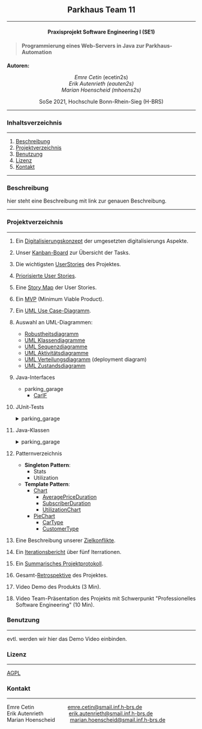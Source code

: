 ## <center>Parkhaus Team 11
___
#### <center>Praxisprojekt Software Engineering I (SE1)</center>


> #### Programmierung eines Web-Servers in Java zur Parkhaus-Automation

**Autoren:** <center>*Emre Cetin* (ecetin2s) <br>
*Erik Autenrieth (eauten2s)*  <br>
*Marian Hoenscheid (mhoens2s)*</center>   
<center>SoSe 2021, Hochschule Bonn-Rhein-Sieg (H-BRS)</center>

___
### Inhaltsverzeichnis
___
1. [Beschreibung](#beschreibung )
2. [Projektverzeichnis](#projektverzeichnis)
3. [Benutzung](#benutzung)
4. [Lizenz](#lizenz)
5. [Kontakt](#kontakt)
___

### Beschreibung 
hier steht eine Beschreibung mit link zur genauen Beschreibung.

___



### Projektverzeichnis
___
1. Ein [Digitalisierungskonzept](https://vm-2d21.inf.h-brs.de/mk_se1_ss21_Team_11/mk_se1_ss21_Team_11/-/wikis/Digitalisierungskonzept) der umgesetzten digitalisierungs Aspekte.
2. Unser  [Kanban-Board](https://vm-2d21.inf.h-brs.de/mk_se1_ss21_Team_11/mk_se1_ss21_Team_11/-/boards) zur Übersicht der Tasks.
3. Die wichtigsten [UserStories](https://vm-2d21.inf.h-brs.de/mk_se1_ss21_Team_11/mk_se1_ss21_Team_11/-/wikis/UserStories) des Projektes.

4. [Priorisierte User Stories](https://vm-2d21.inf.h-brs.de/mk_se1_ss21_Team_11/mk_se1_ss21_Team_11/-/wikis/Priorisierte-User-Stories).
5. Eine [Story Map](https://vm-2d21.inf.h-brs.de/mk_se1_ss21_Team_11/mk_se1_ss21_Team_11/-/wikis/Story-Map) der  User Stories.
6. Ein [MVP](https://vm-2d21.inf.h-brs.de/mk_se1_ss21_Team_11/mk_se1_ss21_Team_11/-/wikis/MVP) (Minimum Viable Product).
7. Ein [UML Use Case-Diagramm](https://vm-2d21.inf.h-brs.de/mk_se1_ss21_Team_11/mk_se1_ss21_Team_11/-/wikis/UML-Use-Case-Diagramm).
8. Auswahl an UML-Diagrammen:
    - [Robustheitsdiagramm](https://vm-2d21.inf.h-brs.de/mk_se1_ss21_Team_11/mk_se1_ss21_Team_11/-/wikis/Robustheitsdiagramm)
    - [UML Klassendiagramme](https://vm-2d21.inf.h-brs.de/mk_se1_ss21_Team_11/mk_se1_ss21_Team_11/-/wikis/UML-Klassendiagramme)
    - [UML Sequenzdiagramme](https://vm-2d21.inf.h-brs.de/mk_se1_ss21_Team_11/mk_se1_ss21_Team_11/-/wikis/UML-Sequenzdiagramme)
    - [UML Aktivitätsdiagramme](https://vm-2d21.inf.h-brs.de/mk_se1_ss21_Team_11/mk_se1_ss21_Team_11/-/wikis/UML-Aktivit%C3%A4tsdiagramme)
    - [UML Verteilungsdiagramm](https://vm-2d21.inf.h-brs.de/mk_se1_ss21_Team_11/mk_se1_ss21_Team_11/-/wikis/UML-Verteilungsdiagramm) (deployment diagram)
    - [UML Zustandsdiagramm](https://vm-2d21.inf.h-brs.de/mk_se1_ss21_Team_11/mk_se1_ss21_Team_11/-/wikis/UML-Zustandsdiagramm)

9. Java-Interfaces
   - parking_garage
        - [CarIF](src/main/java/com/team11/parking_garage/CarIF.java)
10. JUnit-Tests
    <details><summary>parking_garage</summary>
    
    - [CarTest](src/test/java/com/team11/parking_garage/CarTest.java)
    - [ParkingGarageServletTest](src/test/java/com/team11/parking_garage/ParkingGarageServletTest.java)
    - [StatsTest](src/test/java/com/team11/parking_garage/StatsTest.java)
    - [TicketTest](src/test/java/com/team11/parking_garage/TicketTest.java)
    - [UtilizationTest](src/test/java/com/team11/parking_garage/UtilizationTest.java)
    <details><summary>charts</summary>
      
     - [AveragePriceDurationTest](src/test/java/com/team11/parking_garage/charts/AveragePriceDurationTest.java)
     - [CarTypeTest](src/test/java/com/team11/parking_garage/charts/CarTypeTest.java) 
     - [CustomerTypeTest](src/test/java/com/team11/parking_garage/charts/CustomerTypeTest.java)
     - [SubscriberDurationTest](src/test/java/com/team11/parking_garage/charts/SubscriberDurationTest.java) 
     - [UtilizationChartTest](src/test/java/com/team11/parking_garage/charts/UtilizationChartTest.java)
    </details>
    <details><summary>customers</summary>
             
      - [DiscountedTest](src/test/java/com/team11/parking_garage/customers/DiscountedTest.java)
      - [StandardTest](src/test/java/com/team11/parking_garage/customers/StandardTest.java) 
      - [SubscriberTest](src/test/java/com/team11/parking_garage/customers/SubscriberTest.java)
    </details>

    </details>

11. Java-Klassen
    <details><summary>parking_garage</summary>
    
    - [Car](src/main/java/com/team11/parking_garage/Car.java)
    - [ParkingGarageServlet](src/main/java/com/team11/parking_garage/ParkingGarageServlet.java)
    - [Stats](src/main/java/com/team11/parking_garage/Stats.java)
    - [Ticket](src/main/java/com/team11/parking_garage/Ticket.java)
    - [Utilization](src/main/java/com/team11/parking_garage/Utilization.java)
    <details><summary>charts</summary>
    
    - [AveragePriceDuration](src/main/java/com/team11/parking_garage/charts/AveragePriceDuration.java)
    - [CarType](src/main/java/com/team11/parking_garage/charts/CarType.java)
    - [Chart](src/main/java/com/team11/parking_garage/charts/Chart.java)
    - [CustomerType](src/main/java/com/team11/parking_garage/charts/CustomerType.java)
    - [PieChart](src/main/java/com/team11/parking_garage/charts/PieChart.java)
    - [SubscriberDuration](src/main/java/com/team11/parking_garage/charts/SubscriberDuration.java)
    - [UtilizationChart](src/main/java/com/team11/parking_garage/charts/UtilizationChart.java)
    </details>
    <details><summary>customers</summary>

    - [Customer](src/main/java/com/team11/parking_garage/customers/Customer.java)
    - [Discounted](src/main/java/com/team11/parking_garage/customers/Discounted.java)
    - [Standard](src/main/java/com/team11/parking_garage/customers/Standard.java)
    - [Subscriber](src/main/java/com/team11/parking_garage/customers/Subscriber.java)
    </details>
    <details><summary>management</summary>
    
    - [IncomeStatement](src/main/java/com/team11/parking_garage/management/IncomeStatement.java)
    - [ROICalculator](src/main/java/com/team11/parking_garage/management/ROICalculator.java)
    </details>
     </details>
12. Patternverzeichnis
    - **Singleton Pattern**:
        - Stats
        - Utilization
    - **Template Pattern**:
        - [Chart](src/main/java/com/team11/parking_garage/charts/Chart.java)
            - [AveragePriceDuration](src/main/java/com/team11/parking_garage/charts/AveragePriceDuration.java)
            - [SubscriberDuration](src/main/java/com/team11/parking_garage/charts/SubscriberDuration.java)
            - [UtilizationChart](src/main/java/com/team11/parking_garage/charts/UtilizationChart.java)
        - [PieChart](src/main/java/com/team11/parking_garage/charts/PieChart.java)
            - [CarType](src/main/java/com/team11/parking_garage/charts/CarType.java)
            - [CustomerType](src/main/java/com/team11/parking_garage/charts/CustomerType.java)
13. Eine Beschreibung unserer [Zielkonflikte](https://vm-2d21.inf.h-brs.de/mk_se1_ss21_Team_11/mk_se1_ss21_Team_11/-/wikis/Zielkonflikte).
14. Ein [Iterationsbericht](https://vm-2d21.inf.h-brs.de/mk_se1_ss21_Team_11/mk_se1_ss21_Team_11/-/wikis/Iterationsbericht) über fünf Iterrationen.
15. Ein [Summarisches Projektprotokoll](https://vm-2d21.inf.h-brs.de/mk_se1_ss21_Team_11/mk_se1_ss21_Team_11/-/wikis/Summarisches-Projektprotokoll).
16. Gesamt-[Retrospektive](https://vm-2d21.inf.h-brs.de/mk_se1_ss21_Team_11/mk_se1_ss21_Team_11/-/wikis/Retrospektive) des Projektes.
17. Video Demo des Produkts (3 Min).
18. Video Team-Präsentation des Projekts mit Schwerpunkt "Professionelles Software Engineering" (10 Min).

### Benutzung
___
evtl. werden wir hier das Demo Video einbinden.


### Lizenz
___
[AGPL](LIZENZ)


### Kontakt
___
Emre Cetin&emsp; &emsp; &emsp;&nbsp;&emsp;&emsp;&nbsp;   [emre.cetin@smail.inf.h-brs.de](erik.autenrieth@smail.inf.h-brs.de)<br>
Erik Autenrieth&emsp; &emsp;&emsp;&emsp;&nbsp;     [erik.autenrieth@smail.inf.h-brs.de](erik.autenrieth@smail.inf.h-brs.de) <br>
Marian Hoenscheid&nbsp; &emsp;&emsp;           [marian.hoenscheid@smail.inf.h-brs.de](erik.autenrieth@smail.inf.h-brs.de)

